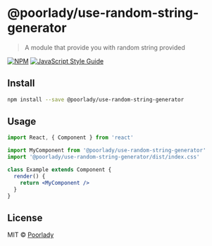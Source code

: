 # @poorlady/use-random-string-generator

> A module that provide you with random string provided

[![NPM](https://img.shields.io/npm/v/@poorlady/use-random-string-generator.svg)](https://www.npmjs.com/package/@poorlady/use-random-string-generator) [![JavaScript Style Guide](https://img.shields.io/badge/code_style-standard-brightgreen.svg)](https://standardjs.com)

## Install

```bash
npm install --save @poorlady/use-random-string-generator
```

## Usage

```jsx
import React, { Component } from 'react'

import MyComponent from '@poorlady/use-random-string-generator'
import '@poorlady/use-random-string-generator/dist/index.css'

class Example extends Component {
  render() {
    return <MyComponent />
  }
}
```

## License

MIT © [Poorlady](https://github.com/Poorlady)
